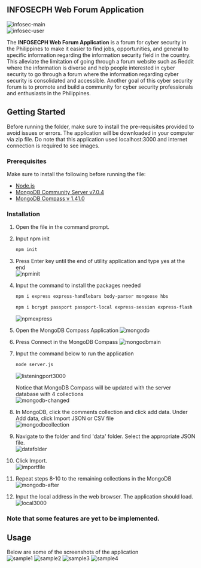 <!-- ABOUT THE PROJECT -->
## INFOSECPH Web Forum Application

![infosec-main](https://github.com/ramdelcastillo/CCAPDEV-Phase-2/assets/91018988/87148bdb-d687-4255-a2d8-7c28fcfbfdb9)<br>
![infosec-user](https://github.com/ramdelcastillo/CCAPDEV-Phase-2/assets/91018988/9eaf3641-2f85-4578-83bb-57a23542eab9)

The **INFOSECPH Web Forum Application** is a forum for cyber security in the Philippines to make it easier to find jobs, opportunities, and general to specific information regarding the information security field in the country. This alleviate the limitation of going through a forum website such as Reddit where the information is diverse and  help people interested in cyber security to go through a forum where the information regarding cyber security is consolidated and accessible. Another goal of this cyber security forum is to promote and build a community for cyber security professionals and enthusiasts in the Philippines.


<!-- GETTING STARTED -->
## Getting Started

Before running the folder, make sure to install the pre-requisites provided to avoid issues or errors. The application will be downloaded in your computer via zip file. Do note that this application used localhost:3000 and 
internet connection is required to see images.

### Prerequisites
Make sure to install the following before running the file:
* [Node.js](https://nodejs.org/en)
* [MongoDB Community Server v7.0.4](https://www.mongodb.com/try/download/community)
* [MongoDB Compass v 1.41.0](https://www.mongodb.com/try/download/compass)


### Installation

1. Open the file in the command prompt.
2. Input npm init
   ```sh
   npm init
   ```
3. Press Enter key until the end of utility application and type yes at the end <br>
  ![npminit](https://github.com/ramdelcastillo/CCAPDEV-Phase-2/assets/91018988/5e5b3dc5-6fde-48c1-a353-cfc603680402)
  
4. Input the command to install the packages needed
   ```sh
   npm i express express-handlebars body-parser mongoose hbs
   ```
   ```sh
   npm i bcrypt passport passport-local express-session express-flash dotenv method-override
   ```

    ![npmexpress](https://github.com/ramdelcastillo/CCAPDEV-Phase-2/assets/91018988/5cebc495-6ea3-4d56-bfa1-5cf20e059c3d)

5. Open the MongoDB Compass Application
  ![mongodb](https://github.com/ramdelcastillo/CCAPDEV-Phase-2/assets/91018988/e8b460fe-3662-4fd3-85d5-1edf35f278e1)

6. Press Connect in the MongoDB Compass
  ![mongodbmain](https://github.com/ramdelcastillo/CCAPDEV-Phase-2/assets/91018988/604881ca-9266-4b05-8856-adad098465b7)

7. Input the command below to run the application
    ```sh
    node server.js
    ```
    ![listeningport3000](https://github.com/ramdelcastillo/CCAPDEV-Phase-2/assets/91018988/29cd3ece-1212-4f96-95b6-b0d942cff302)

    Notice that MongoDB Compass will be updated with the server database with 4 collections<br>
    ![mongodb-changed](https://github.com/ramdelcastillo/CCAPDEV-Phase-2/assets/91018988/f9af2fa9-a866-409d-be94-1b3f03052a10)

8. In MongoDB, click the comments collection and click add data. Under Add data, click Import JSON or CSV file<br>
  ![mongodbcollection](https://github.com/ramdelcastillo/CCAPDEV-Phase-2/assets/91018988/727defdd-4de3-40ab-ac5e-54382a1f9e40)

9. Navigate to the folder and find 'data' folder. Select the appropriate JSON file.<br>
  ![datafolder](https://github.com/ramdelcastillo/CCAPDEV-Phase-2/assets/91018988/fc6647d8-55d1-47af-8e7a-b28a03d2eb20)

10. Click Import.<br>
  ![importfile](https://github.com/ramdelcastillo/CCAPDEV-Phase-2/assets/91018988/1684e93a-3288-40d1-ab6b-e461bd464854)

11. Repeat steps 8-10 to the remaining collections in the MongoDB<br>
  ![mongodb-after](https://github.com/ramdelcastillo/CCAPDEV-Phase-2/assets/91018988/1b92008d-3445-4b86-903c-c6b032329f24)

12. Input the local address in the web browser. The application should load.<br>
  ![local3000](https://github.com/ramdelcastillo/CCAPDEV-Phase-2/assets/91018988/730fa8e8-f81e-4398-9b7e-82afe5953e80)

### **Note that some features are yet to be implemented.**


<!-- USAGE EXAMPLES -->
## Usage

Below are some of the screenshots of the application<br>
 ![sample1](https://github.com/ramdelcastillo/CCAPDEV-Phase-2/assets/91018988/30b3b402-1dec-450b-be30-4016f7a178f1)
 ![sample2](https://github.com/ramdelcastillo/CCAPDEV-Phase-2/assets/91018988/25da73f8-9942-413c-b290-25269976e2b8)
 ![sample3](https://github.com/ramdelcastillo/CCAPDEV-Phase-2/assets/91018988/a3400d01-828c-497a-a803-9d2b37c115bb)
 ![sample4](https://github.com/ramdelcastillo/CCAPDEV-Phase-2/assets/91018988/422b2310-2f95-4662-a665-34398fbab369)






